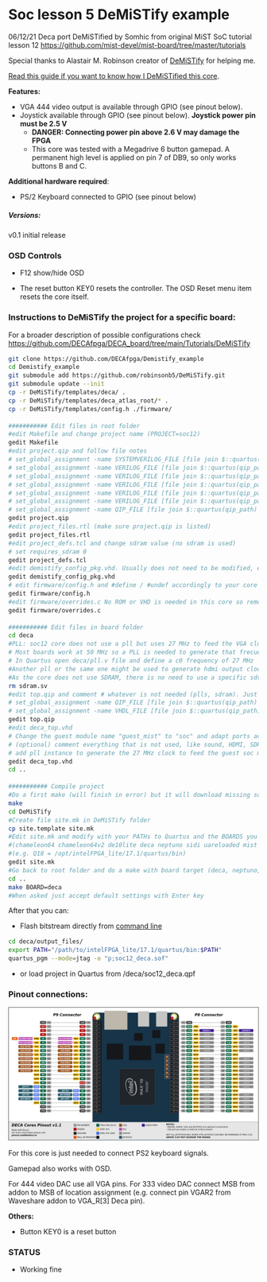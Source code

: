 # Soc lesson 5 DeMiSTify example

06/12/21 Deca port DeMiSTified by Somhic from original MiST SoC tutorial lesson 12 https://github.com/mist-devel/mist-board/tree/master/tutorials

Special thanks to Alastair M. Robinson creator of [DeMiSTify](https://github.com/robinsonb5/DeMiSTify) for helping me. 

[Read this guide if you want to know how I DeMiSTified this core](https://github.com/DECAfpga/DECA_board/tree/main/Tutorials/DeMiSTify).

**Features:**

* VGA 444 video output is available through GPIO (see pinout below). 
* Joystick available through GPIO  (see pinout below).  **Joystick power pin must be 2.5 V**
  * **DANGER: Connecting power pin above 2.6 V may damage the FPGA**
  * This core was tested with a Megadrive 6 button gamepad. A permanent high level is applied on pin 7 of DB9, so only works buttons B and C.

**Additional hardware required**:

- PS/2 Keyboard connected to GPIO  (see pinout below)

##### Versions:

v0.1 initial release

### OSD Controls

* F12 show/hide OSD 

* The reset button KEY0 resets the controller. The OSD Reset menu item resets the core itself.

  

### Instructions to DeMiSTify the project for a specific board:

For a broader description of possible configurations check https://github.com/DECAfpga/DECA_board/tree/main/Tutorials/DeMiSTify

```sh
git clone https://github.com/DECAfpga/Demistify_example
cd Demistify_example
git submodule add https://github.com/robinsonb5/DeMiSTify.git
git submodule update --init 
cp -r DeMiSTify/templates/deca/ .
cp -r DeMiSTify/templates/deca_atlas_root/* .
cp -r DeMiSTify/templates/config.h ./firmware/

########### Edit files in root folder
#edit Makefile and change project name (PROJECT=soc12)
gedit Makefile 
#edit project.qip and follow file notes
# set_global_assignment -name SYSTEMVERILOG_FILE [file join $::quartus(qip_path) soc12/rgb2ypbpr.sv]
# set_global_assignment -name VERILOG_FILE [file join $::quartus(qip_path) soc12/video.v]
# set_global_assignment -name VERILOG_FILE [file join $::quartus(qip_path) soc12/scandoubler.v]
# set_global_assignment -name VERILOG_FILE [file join $::quartus(qip_path) soc12/user_io.v]
# set_global_assignment -name VERILOG_FILE [file join $::quartus(qip_path) soc12/osd.v]
# set_global_assignment -name VERILOG_FILE [file join $::quartus(qip_path) soc12/soc.v]
# set_global_assignment -name QIP_FILE [file join $::quartus(qip_path) soc12/image.qip]
gedit project.qip 
#edit project_files.rtl (make sure project.qip is listed)
gedit project_files.rtl
#edit project_defs.tcl and change sdram value (no sdram is used)
# set requires_sdram 0
gedit project_defs.tcl
#edit demistify_config_pkg.vhd. Usually does not need to be modified, except component guest_mist. In this example we will define the component later in the board_top.vhd so doesn't need to modify this file
gedit demistify_config_pkg.vhd 
# edit firmware/config.h and #define / #undef accordingly to your core options. From the default settings change just #define CONFIG_WITHOUT_FILESYSTEM  because no SD is needed
gedit firmware/config.h 
#edit firmware/overrides.c No ROM or VHD is needed in this core so remove everything.
gedit firmware/overrides.c 

########### Edit files in board folder
cd deca
#PLL: soc12 core does not use a pll but uses 27 MHz to feed the VGA clock
# Most boards work at 50 MHz so a PLL is needed to generate that frecuency
# In Quartus open deca/pll.v file and define a c0 frequency of 27 MHz  
#Another pll or the same one might be used to generate hdmi output clock (pll2 folder)
#As the core does not use SDRAM, there is no need to use a specific sdram controller 
rm sdram.sv
#edit top.qip and comment # whatever is not needed (plls, sdram). Just leave these lines
# set_global_assignment -name QIP_FILE [file join $::quartus(qip_path) pll.qip]
# set_global_assignment -name VHDL_FILE [file join $::quartus(qip_path) deca_top.vhd]
gedit top.qip
#edit deca_top.vhd
# Change the guest module name "guest_mist" to "soc" and adapt ports accordingly to soc.v top Mist core file
# (optional) comment everything that is not used, like sound, HDMI, SDRAM except  DRAM_CS_N, UART.
# add pll instance to generate the 27 MHz clock to feed the guest soc module
gedit deca_top.vhd
cd ..

########### Compile project
#Do a first make (will finish in error) but it will download missing submodules 
make
cd DeMiSTify
#Create file site.mk in DeMiSTify folder 
cp site.template site.mk
#Edit site.mk and modify with your PATHs to Quartus and the BOARDS you are porting to
#(chameleon64 chameleon64v2 de10lite deca neptuno sidi uareloaded mist atlas_cyc...)
#(e.g. Q18 = /opt/intelFPGA_lite/17.1/quartus/bin)
gedit site.mk
#Go back to root folder and do a make with board target (deca, neptuno, uareloaded, atlas_cyc, ...).  If not specified it will compile for all targets. 
cd ..
make BOARD=deca
#When asked just accept default settings with Enter key
```

After that you can:

* Flash bitstream directly from [command line](https://github.com/DECAfpga/DECA_binaries#flash-bitstream-to-fgpa-with-quartus)

```sh
cd deca/output_files/
export PATH="/path/to/intelFPGA_lite/17.1/quartus/bin:$PATH"
quartus_pgm --mode=jtag -o "p;soc12_deca.sof"
```

* or load project in Quartus from /deca/soc12_deca.qpf

### Pinout connections:

![pinout_deca](pinout_deca.png)

For this core is just needed to connect PS2 keyboard signals. 

Gamepad also works with OSD.

For 444 video DAC use all VGA pins. For 333 video DAC connect MSB from addon to MSB of location assignment (e.g. connect pin VGAR2 from Waveshare addon to VGA_R[3] Deca pin).

**Others:**

* Button KEY0 is a reset button

### STATUS

* Working fine

  

